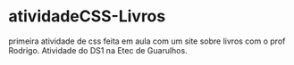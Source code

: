 # atividadeCSS-Livros
primeira atividade de css feita em aula com um site sobre livros com o prof Rodrigo. Atividade do DS1 na Etec de Guarulhos.
